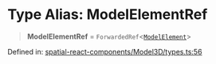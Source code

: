 # Type Alias: ModelElementRef

> **ModelElementRef** = `ForwardedRef`\<[`ModelElement`](../interfaces/ModelElement.md)\>

Defined in: [spatial-react-components/Model3D/types.ts:56](https://github.com/webspatial/webspatial-sdk/blob/main/react/src/spatial-react-components/Model3D/types.ts#L56)
